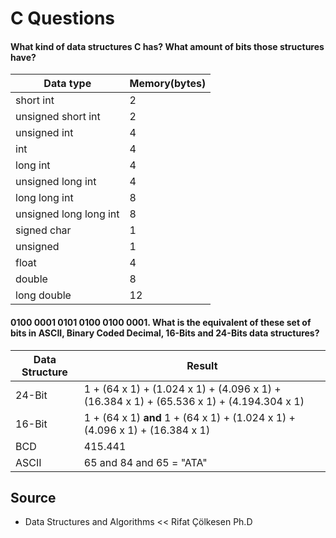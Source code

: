 # C Questions

#### What kind of data structures C has? What amount of bits those structures have?
|Data type|Memory(bytes)|
|--|--|
|short int|2|
|unsigned short int|2|
|unsigned int|4|
|int|4|
|long int|4|
|unsigned long int|4|
|long long int|8|
|unsigned long long int|8|
|signed char|1|
|unsigned|1|
|float|4|
|double|8|
|long double|12|

#### 0100 0001 0101 0100 0100 0001. What is the equivalent of these set of bits in ASCII, Binary Coded Decimal, 16-Bits and 24-Bits data structures?

|Data Structure|Result|
|--|--|
|24-Bit|1 + (64 x 1) + (1.024 x 1) + (4.096 x 1) + (16.384 x 1) + (65.536 x 1) + (4.194.304 x 1)|
|16-Bit|1 + (64 x 1) **and** 1 + (64 x 1) + (1.024 x 1) + (4.096 x 1) + (16.384 x 1)|
|BCD|415.441|
|ASCII| 65 and 84 and 65 = "ATA"|

## Source

- Data Structures and Algorithms << Rifat Çölkesen Ph.D
